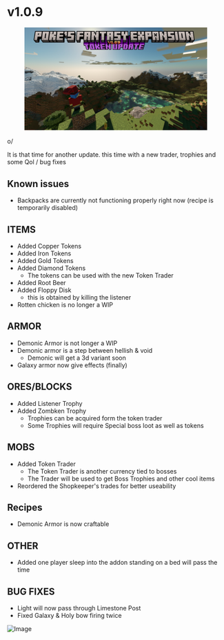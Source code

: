 # v1.0.9



<figure><img src="../../.gitbook/assets/image (1) (1) (1).png" alt=""><figcaption></figcaption></figure>

o/&#x20;

It is that time for another update. this time with a new trader, trophies and some Qol / bug fixes

## **Known issues**

* Backpacks are currently not functioning properly right now (recipe is temporarily disabled)

## **ITEMS**

* Added Copper Tokens
* Added Iron Tokens
* Added Gold Tokens
* Added Diamond Tokens
  * The tokens can be used with the new Token Trader
* Added Root Beer
* Added Floppy Disk
  * this is obtained by killing the listener
* Rotten chicken is no longer a WIP

## **ARMOR**

* Demonic Armor is not longer a WIP
* Demonic armor is a step between hellish & void
  * Demonic will get a 3d variant soon
* Galaxy armor now give effects (finally)

## **ORES/BLOCKS**

* Added Listener Trophy
* Added Zombken Trophy
  * Trophies can be acquired form the token trader
  * Some Trophies will require Special boss loot as well as tokens

## **MOBS**

* Added Token Trader
  * The Token Trader is another currency tied to bosses
  * The Trader will be used to get Boss Trophies and other cool items
* Reordered the Shopkeeper's trades for better useability

## **Recipes**

* Demonic Armor is now craftable

## **OTHER**

* Added one player sleep into the addon standing on a bed will pass the time

## **BUG FIXES**

* Light will now pass through Limestone Post
* Fixed Galaxy & Holy bow firing twice

![Image](https://media.discordapp.net/attachments/1114668618706325614/1119076698235879565/image.png?ex=66a253a4\&is=66a10224\&hm=7cdbe042301892a7cc4ad0e0a5e567f7e6722d012f07e2d5bc35fc5fc998458b&=\&format=webp\&quality=lossless\&width=605\&height=339)
